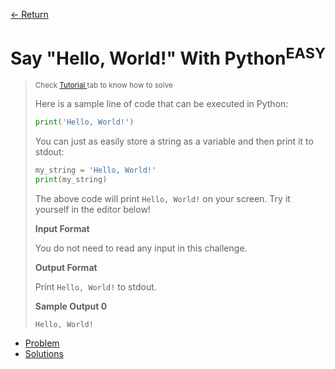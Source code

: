 [&larr; Return](https://hanggrian.github.io/grind-hackerrank/)

# Say "Hello, World!" With Python<sup>EASY</sup>

> <small>
>   Check
>   <a href="https://www.hackerrank.com/challenges/py-hello-world/tutorial">
>     Tutorial
>   </a>
>   tab to know how to solve
> </small>
>
> Here is a sample line of code that can be executed in Python:
>
> ```python
> print('Hello, World!')
> ```
>
> You can just as easily store a string as a variable and then print it to
  stdout:
>
> ```python
> my_string = 'Hello, World!'
> print(my_string)
> ```
>
> The above code will print `Hello, World!` on your screen. Try it yourself in
  the editor below!
>
> **Input Format**
>
> You do not need to read any input in this challenge.
>
> **Output Format**
>
> Print `Hello, World!` to stdout.
>
> **Sample Output 0**
>
> ```
> Hello, World!
> ```

- [Problem](https://www.hackerrank.com/challenges/py-hello-world/)
- [Solutions](https://github.com/hanggrian/grind-hackerrank/blob/main/python/src/py_hello_world.py)
